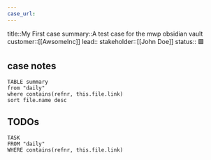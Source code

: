 ```yaml
---
case_url: 
---
```

title::My First case
summary::A test case for the mwp obsidian vault
customer::[[AwsomeInc]]
lead::
stakeholder::[[John Doe]]
status:: 🟩
## case notes

```dataview  
TABLE summary
from "daily"
where contains(refnr, this.file.link)
sort file.name desc
```


## TODOs

```dataview
TASK
FROM "daily"
WHERE contains(refnr, this.file.link)
```
